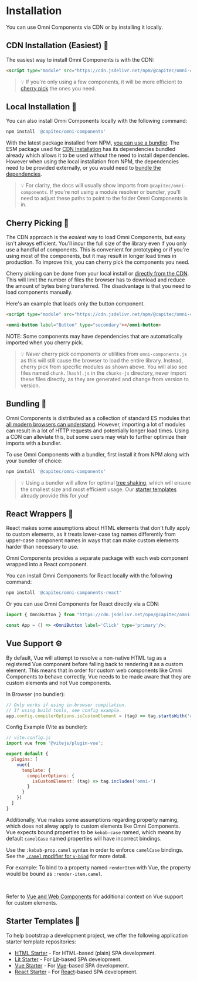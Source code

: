 # Installation

You can use Omni Components via CDN or by installing it locally. 


## CDN Installation (Easiest) 📡

The easiest way to install Omni Components is with the CDN:

```html
<script type="module" src="https://cdn.jsdelivr.net/npm/@capitec/omni-components@esm/dist/omni-components.js"></script>
```

> 💡 If you're only using a few components, it will be more efficient to [cherry pick](#cherry-picking-) the ones you need.

## Local Installation 💾

You can also install Omni Components locally with the following command:

```bash
npm install '@capitec/omni-components'
```

With the latest package installed from NPM, [you can use a bundler](#bundling-). The ESM package used for [CDN Installation](#cdn-installation-(easiest)-) has its dependencies bundled already which allows it to be used without the need to install dependencies. However when using the local installation from NPM, the dependencies need to be provided externally, or you would need to [bundle the dependencies](#bundling-).

> 💡 For clarity, the docs will usually show imports from `@capitec/omni-components`. If you're not using a module resolver or bundler, you'll need to adjust these paths to point to the folder Omni Components is in.


## Cherry Picking 🍒

The CDN approach is the _easiest_ way to load Omni Components, but easy isn't always efficient. You'll incur the full size of the library even if you only use a handful of components. This is convenient for prototyping or if you're using most of the components, but it may result in longer load times in production. To improve this, you can cherry pick the components you need.

Cherry picking can be done from your local install or [directly from the CDN](https://cdn.jsdelivr.net/npm/@capitec/omni-components@esm/). This will limit the number of files the browser has to download and reduce the amount of bytes being transferred. The disadvantage is that you need to load components manually.

Here's an example that loads only the button component.


```html
<script type="module" src="https://cdn.jsdelivr.net/npm/@capitec/omni-components@esm/dist/button/Button.js"></script>

<omni-button label="Button" type="secondary"></omni-button>
```

NOTE: Some components may have dependencies that are automatically imported when you cherry pick.

> 💡  _Never_ cherry pick components or utilities from `omni-components.js` as this will still cause the browser to load the entire library. Instead, cherry pick from specific modules as shown above. You will also see files named `chunk.[hash].js` in the `chunks-js` directory, never import these files directly, as they are generated and change from version to version.

## Bundling 💼

Omni Components is distributed as a collection of standard ES modules that [all modern browsers can understand](https://caniuse.com/es6-module). However, importing a lot of modules can result in a lot of HTTP requests and potentially longer load times. Using a CDN can alleviate this, but some users may wish to further optimize their imports with a bundler.

To use Omni Components with a bundler, first install it from NPM along with your bundler of choice:

```bash
npm install '@capitec/omni-components'
```

> 💡 Using a bundler will allow for optimal [tree shaking](https://developer.mozilla.org/en-US/docs/Glossary/Tree_shaking), which will ensure the smallest size and most efficient usage. Our [starter templates](#starter-templates-) already provide this for you!



## React Wrappers 🎁

React makes some assumptions about HTML elements that don't fully apply to custom elements, as it treats lower-case tag names differently from upper-case component names in ways that can make custom elements harder than necessary to use. 

Omni Components provides a separate package with each web component wrapped into a React component.


You can install Omni Components for React locally with the following command:

```bash
npm install '@capitec/omni-components-react'
```

Or you can use Omni Components for React directly via a CDN:
```jsx
import { OmniButton } from "https://cdn.jsdelivr.net/npm/@capitec/omni-components-react@esm/button/index.js";

const App = () => <OmniButton label='Click' type='primary'/>; 
```

## Vue Support ⚙

By default, Vue will attempt to resolve a non-native HTML tag as a registered Vue component before falling back to rendering it as a custom element. 
This means that in order for custom web components like Omni Components to behave correctly, Vue needs to be made aware that they are custom elements and not Vue components.

In Browser (no bundler):
```js
// Only works if using in-browser compilation.
// If using build tools, see config example.
app.config.compilerOptions.isCustomElement = (tag) => tag.startsWith('omni-');
```

Config Example (Vite as bundler): 
```js
// vite.config.js
import vue from '@vitejs/plugin-vue';

export default {
  plugins: [
    vue({
      template: {
        compilerOptions: {
          isCustomElement: (tag) => tag.includes('omni-')
        }
      }
    })
  ]
}
```

Additionally, Vue makes some assumptions regarding property naming, which does not alway apply to custom elements like Omni Components.
Vue expects bound properties to be `kebab-case` named, which means by default `camelCase` named properties will have incorrect bindings.

Use the `:kebab-prop.camel` syntax in order to enforce `camelCase` bindings. See the [`.camel` modifier for `v-bind`](https://vuejs.org/api/built-in-directives.html#v-bind) for more detail.

For example: To bind to a property named `renderItem` with Vue, the property would be bound as `:render-item.camel`.

<br/>

Refer to [Vue and Web Components](https://vuejs.org/guide/extras/web-components.html#using-custom-elements-in-vue) for additional context on Vue support for custom elements.



## Starter Templates 🔰

To help bootstrap a development project, we offer the following application starter template repositories:

* [HTML Starter](https://github.com/capitec/template-pwa-html) - For HTML-based (plain) SPA development.
* [Lit Starter](https://github.com/capitec/template-pwa-lit) - For [Lit](https://lit.dev)-based SPA development.
* [Vue Starter](https://github.com/capitec/template-pwa-vue) - For [Vue](https://vuejs.org/)-based SPA development.
* [React Starter](https://github.com/capitec/template-pwa-react) - For [React](https://react.dev/)-based SPA development.
